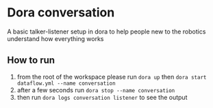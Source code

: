 # Dora conversation
A basic talker-listener setup in dora to help people new to the robotics understand how everything works

## How to run
1. from the root of the workspace please run `dora up` then `dora start dataflow.yml --name conversation`
2. after a few seconds run `dora stop --name conversation`
3. then run `dora logs conversation listener` to see the output